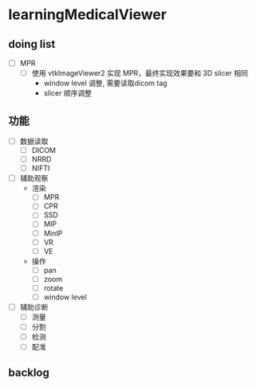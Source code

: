 # learningMedicalViewer

## doing list

- [ ] MPR
  - [ ] 使用 vtkImageViewer2 实现 MPR，最终实现效果要和 3D slicer 相同
    - window level 调整, 需要读取dicom tag
    - slicer 顺序调整

## 功能

- [ ] 数据读取
  - [ ] DICOM
  - [ ] NRRD
  - [ ] NIFTI
- [ ] 辅助观察
  - 渲染
    - [ ] MPR
    - [ ] CPR
    - [ ] SSD
    - [ ] MIP
    - [ ] MinIP
    - [ ] VR
    - [ ] VE
  - 操作
    - [ ] pan
    - [ ] zoom
    - [ ] rotate
    - [ ] window level
- [ ] 辅助诊断
  - [ ] 测量
  - [ ] 分割
  - [ ] 检测
  - [ ] 配准

## backlog
